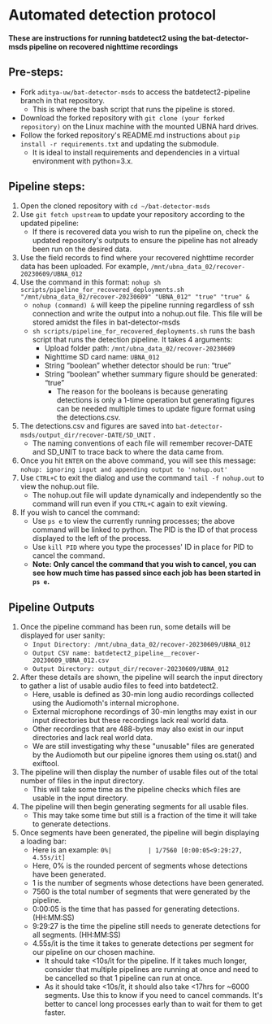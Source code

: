 # Automated detection protocol

#### These are instructions for running batdetect2 using the bat-detector-msds pipeline on recovered nighttime recordings

## Pre-steps:

- Fork `aditya-uw/bat-detector-msds` to access the batdetect2-pipeline branch in that repository.
  - This is where the bash script that runs the pipeline is stored.
- Download the forked repository with `git clone (your forked repository)` on the Linux machine with the mounted UBNA hard drives.
- Follow the forked repository's README.md instructions about `pip install -r requirements.txt` and updating the submodule.
  - It is ideal to install requirements and dependencies in a virtual environment with python=3.x.

## Pipeline steps:
1) Open the cloned repository with `cd ~/bat-detector-msds`
2) Use `git fetch upstream` to update your repository according to the updated pipeline:
   - If there is recovered data you wish to run the pipeline on, check the updated repository's outputs to ensure the pipeline has not already been run on the desired data.
4) Use the field records to find where your recovered nighttime recorder data has been uploaded. For example, `/mnt/ubna_data_02/recover-20230609/UBNA_012`
5) Use the command in this format: `nohup sh scripts/pipeline_for_recovered_deployments.sh "/mnt/ubna_data_02/recover-20230609" "UBNA_012" "true" "true" &`
   - `nohup (command) &` will keep the pipeline running regardless of ssh connection and write the output into a nohup.out file. This file will be stored amidst the files in bat-detector-msds
   - `sh scripts/pipeline_for_recovered_deployments.sh` runs the bash script that runs the detection pipeline. It takes 4 arguments:
      - Upload folder path: `/mnt/ubna_data_02/recover-20230609`
      - Nighttime SD card name: `UBNA_012`
      - String “boolean” whether detector should be run: “true”
      - String “boolean” whether summary figure should be generated: “true”
         - The reason for the booleans is because generating detections is only a 1-time operation but generating figures can be needed multiple times to update figure format using the detections.csv.
6) The detections.csv and figures are saved into `bat-detector-msds/output_dir/recover-DATE/SD_UNIT` .
   - The naming conventions of each file will remember recover-DATE and SD_UNIT to trace back to where the data came from.
7) Once you hit `ENTER` on the above command, you will see this message: `nohup: ignoring input and appending output to 'nohup.out'`
8) Use `CTRL+C` to exit the dialog and use the command `tail -f nohup.out` to view the nohup.out file.
   - The nohup.out file will update dynamically and independently so the command will run even if you `CTRL+C` again to exit viewing.
9) If you wish to cancel the command:
   - Use `ps e` to view the currently running processes; the above command will be linked to python. The PID is the ID of that process displayed to the left of the process.
   - Use `kill PID` where you type the processes' ID in place for PID to cancel the command.
   - **Note: Only cancel the command that you wish to cancel, you can see how much time has passed since each job has been started in `ps e`.** 
  
## Pipeline Outputs
1) Once the pipeline command has been run, some details will be displayed for user sanity:
   - `Input Directory: /mnt/ubna_data_02/recover-20230609/UBNA_012`
   - `Output CSV name: batdetect2_pipeline__recover-20230609_UBNA_012.csv`
   - `Output Directory: output_dir/recover-20230609/UBNA_012`
2) After these details are shown, the pipeline will search the input directory to gather a list of usable audio files to feed into batdetect2.
   - Here, usable is defined as 30-min long audio recordings collected using the Audiomoth's internal microphone.
   - External microphone recordings of 30-min lengths may exist in our input directories but these recordings lack real world data.
   - Other recordings that are 488-bytes may also exist in our input directories and lack real world data.
   - We are still investigating why these "unusable" files are generated by the Audiomoth but our pipeline ignores them using os.stat() and exiftool.
3) The pipeline will then display the number of usable files out of the total number of files in the input directory.
   - This will take some time as the pipeline checks which files are usable in the input directory.
4) The pipeline will then begin generating segments for all usable files.
   - This may take some time but still is a fraction of the time it will take to generate detections.
5) Once segments have been generated, the pipeline will begin displaying a loading bar:
   - Here is an example: `0%|          | 1/7560 [0:00:05<9:29:27,  4.55s/it]`
   - Here, 0% is the rounded percent of segments whose detections have been generated.
   - 1 is the number of segments whose detections have been generated.
   - 7560 is the total number of segments that were generated by the pipeline.
   - 0:00:05 is the time that has passed for generating detections. (HH:MM:SS)
   - 9:29:27 is the time the pipeline still needs to generate detections for all segments. (HH:MM:SS)
   - 4.55s/it is the time it takes to generate detections per segment for our pipeline on our chosen machine.
      - It should take <10s/it for the pipeline. If it takes much longer, consider that multiple pipelines are running at once and need to be cancelled so that 1 pipeline can run at once.
      - As it should take <10s/it, it should also take <17hrs for ~6000 segments. Use this to know if you need to cancel commands. It's better to cancel long processes early than to wait for them to get faster.
